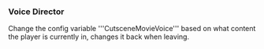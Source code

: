 ### Voice Director

Change the config variable '''CutsceneMovieVoice''' based on what content the player is currently in, changes it back when leaving.
